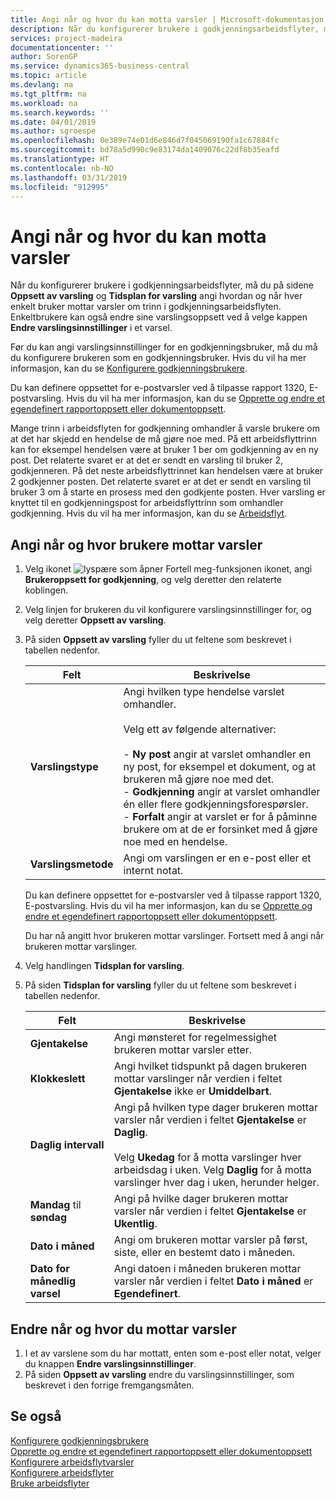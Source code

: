 ```yaml
---
title: Angi når og hvor du kan motta varsler | Microsoft-dokumentasjon
description: Når du konfigurerer brukere i godkjenningsarbeidsflyter, må du på sidene Oppsett av varsling og Tidsplan for varsling angi hvordan og når hver enkelt bruker mottar varsler om trinn i godkjenningsarbeidsflyten. Enkeltbrukere kan også endre sine varslingsoppsett ved å velge kappen Endre varslingsinnstillinger i et varsel.
services: project-madeira
documentationcenter: ''
author: SorenGP
ms.service: dynamics365-business-central
ms.topic: article
ms.devlang: na
ms.tgt_pltfrm: na
ms.workload: na
ms.search.keywords: ''
ms.date: 04/01/2019
ms.author: sgroespe
ms.openlocfilehash: 0e389e74e01d6e846d7f045069190fa1c67884fc
ms.sourcegitcommit: bd78a5d990c9e83174da1409076c22df8b35eafd
ms.translationtype: HT
ms.contentlocale: nb-NO
ms.lasthandoff: 03/31/2019
ms.locfileid: "912995"
---
```

# <a name="specify-when-and-how-to-receive-notifications"></a>Angi når og hvor du kan motta varsler
Når du konfigurerer brukere i godkjenningsarbeidsflyter, må du på sidene **Oppsett av varsling** og **Tidsplan for varsling** angi hvordan og når hver enkelt bruker mottar varsler om trinn i godkjenningsarbeidsflyten. Enkeltbrukere kan også endre sine varslingsoppsett ved å velge kappen **Endre varslingsinnstillinger** i et varsel.  

 Før du kan angi varslingsinnstillinger for en godkjenningsbruker, må du må du konfigurere brukeren som en godkjenningsbruker. Hvis du vil ha mer informasjon, kan du se [Konfigurere godkjenningsbrukere](across-how-to-set-up-approval-users.md).  

 Du kan definere oppsettet for e-postvarsler ved å tilpasse rapport 1320, E-postvarsling. Hvis du vil ha mer informasjon, kan du se [Opprette og endre et egendefinert rapportoppsett eller dokumentoppsett](ui-how-create-custom-report-layout.md).  

 Mange trinn i arbeidsflyten for godkjenning omhandler å varsle brukere om at det har skjedd en hendelse de må gjøre noe med. På ett arbeidsflyttrinn kan for eksempel hendelsen være at bruker 1 ber om godkjenning av en ny post. Det relaterte svaret er at det er sendt en varsling til bruker 2, godkjenneren. På det neste arbeidsflyttrinnet kan hendelsen være at bruker 2 godkjenner posten. Det relaterte svaret er at det er sendt en varsling til bruker 3 om å starte en prosess med den godkjente posten. Hver varsling er knyttet til en godkjenningspost for arbeidsflyttrinn som omhandler godkjenning. Hvis du vil ha mer informasjon, kan du se [Arbeidsflyt](across-workflow.md).  

## <a name="specify-when-and-how-users-receive-notifications"></a>Angi når og hvor brukere mottar varsler  

1.  Velg ikonet ![lyspære som åpner Fortell meg-funksjonen](media/ui-search/search_small.png "Fortell hva du vil gjøre") ikonet, angi **Brukeroppsett for godkjenning**, og velg deretter den relaterte koblingen.  
2.  Velg linjen for brukeren du vil konfigurere varslingsinnstillinger for, og velg deretter **Oppsett av varsling**.  
3.  På siden **Oppsett av varsling** fyller du ut feltene som beskrevet i tabellen nedenfor.  

    |Felt|Beskrivelse|  
    |---------------------------------|---------------------------------------|  
    |**Varslingstype**|Angi hvilken type hendelse varslet omhandler.<br /><br /> Velg ett av følgende alternativer:<br /><br /> -   **Ny post** angir at varslet omhandler en ny post, for eksempel et dokument, og at brukeren må gjøre noe med det.<br />-   **Godkjenning** angir at varslet omhandler én eller flere godkjenningsforespørsler.<br />-   **Forfalt** angir at varslet er for å påminne brukere om at de er forsinket med å gjøre noe med en hendelse.|  
    |**Varslingsmetode**|Angi om varslingen er en e-post eller et internt notat.|

    Du kan definere oppsettet for e-postvarsler ved å tilpasse rapport 1320, E-postvarsling. Hvis du vil ha mer informasjon, kan du se [Opprette og endre et egendefinert rapportoppsett eller dokumentoppsett](ui-how-create-custom-report-layout.md).

    Du har nå angitt hvor brukeren mottar varslinger. Fortsett med å angi når brukeren mottar varslinger.  

4.  Velg handlingen **Tidsplan for varsling**.  
5.  På siden **Tidsplan for varsling** fyller du ut feltene som beskrevet i tabellen nedenfor.  

    |Felt|Beskrivelse|  
    |---------------------------------|---------------------------------------|  
    |**Gjentakelse**|Angi mønsteret for regelmessighet brukeren mottar varsler etter.|  
    |**Klokkeslett**|Angi hvilket tidspunkt på dagen brukeren mottar varslinger når verdien i feltet **Gjentakelse** ikke er **Umiddelbart**.|  
    |**Daglig intervall**|Angi på hvilken type dager brukeren mottar varsler når verdien i feltet **Gjentakelse** er **Daglig**.<br /><br /> Velg **Ukedag** for å motta varslinger hver arbeidsdag i uken. Velg **Daglig** for å motta varslinger hver dag i uken, herunder helger.|  
    |**Mandag** til **søndag**|Angi på hvilke dager brukeren mottar varsler når verdien i feltet **Gjentakelse** er **Ukentlig**.|  
    |**Dato i måned**|Angi om brukeren mottar varsler på først, siste, eller en bestemt dato i måneden.|  
    |**Dato for månedlig varsel**|Angi datoen i måneden brukeren mottar varsler når verdien i feltet **Dato i måned** er **Egendefinert**.|  

## <a name="change-when-and-how-you-receive-notifications"></a>Endre når og hvor du mottar varsler  
1.  I et av varslene som du har mottatt, enten som e-post eller notat, velger du knappen **Endre varslingsinnstillinger**.  
2.  På siden **Oppsett av varsling** endre du varslingsinnstillinger, som beskrevet i den forrige fremgangsmåten.  

## <a name="see-also"></a>Se også  
 [Konfigurere godkjenningsbrukere](across-how-to-set-up-approval-users.md)   
 [Opprette og endre et egendefinert rapportoppsett eller dokumentoppsett](ui-how-create-custom-report-layout.md)   
 [Konfigurere arbeidsflytvarsler](across-setting-up-workflow-notifications.md)   
 [Konfigurere arbeidsflyter](across-set-up-workflows.md)   
 [Bruke arbeidsflyter](across-use-workflows.md)
